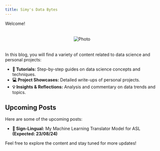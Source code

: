 ```yaml
---
title: Simy's Data Bytes
---
```


Welcome!

<div style="text-align: center;">
  <img src="{{ site.baseurl }}/assets/images/cover_photo2.JPG" alt="Photo" style="max-width: 50%; height: auto; margin: 20px 0;">
</div>


In this blog, you will find a variety of content related to data science and personal projects:

- **📖 Tutorials:** Step-by-step guides on data science concepts and techniques.
- **💻 Project Showcases:** Detailed write-ups of personal projects.
- **💡 Insights & Reflections:** Analysis and commentary on data trends and topics.

## Upcoming Posts

Here are some of the upcoming posts:
  
- **👐 Sign-Lingual:** My Machine Learning Translator Model for ASL  
  **(Expected: 23/08/24)**

Feel free to explore the content and stay tuned for more updates!
